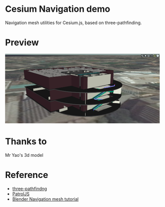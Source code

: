 # Cesium Navigation demo
Navigation mesh utilities for Cesium.js, based on three-pathfinding.

# Preview

![](images/demo.jpg)

# Thanks to

Mr Yao's 3d model

# Reference

* [three-pathfindng](https://github.com/donmccurdy/three-pathfinding)
* [PatrolJS](https://github.com/nickjanssen/PatrolJS)
* [Blender Navigation mesh tutorial](https://youtu.be/v4d_6ZCGlAg?t=6m8s)
